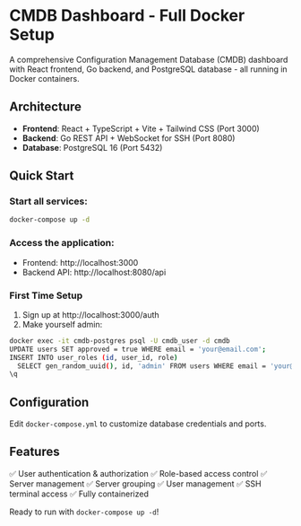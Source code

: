 # CMDB Dashboard - Full Docker Setup

A comprehensive Configuration Management Database (CMDB) dashboard with React frontend, Go backend, and PostgreSQL database - all running in Docker containers.

## Architecture

- **Frontend**: React + TypeScript + Vite + Tailwind CSS (Port 3000)
- **Backend**: Go REST API + WebSocket for SSH (Port 8080)
- **Database**: PostgreSQL 16 (Port 5432)

## Quick Start

### Start all services:
```bash
docker-compose up -d
```

### Access the application:
- Frontend: http://localhost:3000
- Backend API: http://localhost:8080/api

### First Time Setup

1. Sign up at http://localhost:3000/auth
2. Make yourself admin:
```bash
docker exec -it cmdb-postgres psql -U cmdb_user -d cmdb
UPDATE users SET approved = true WHERE email = 'your@email.com';
INSERT INTO user_roles (id, user_id, role) 
  SELECT gen_random_uuid(), id, 'admin' FROM users WHERE email = 'your@email.com';
\q
```

## Configuration

Edit `docker-compose.yml` to customize database credentials and ports.

## Features

✅ User authentication & authorization
✅ Role-based access control
✅ Server management
✅ Server grouping
✅ User management
✅ SSH terminal access
✅ Fully containerized

Ready to run with `docker-compose up -d`!
